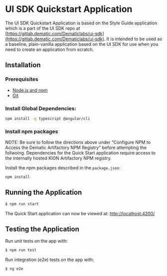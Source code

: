 UI SDK Quickstart Application
=============================
The UI SDK Quickstart Application is based on the Style Guide application which is a part of the UI SDK repo at [https://gitlab.dematic.com/Dematiclabs/ui-sdk](https://gitlab.dematic.com/Dematiclabs/ui-sdk).  It is intended to be used as a baseline, plain-vanilla application based on the UI SDK for use when you need to create an application from scratch. 


Installation
-------------

### Prerequisites

* [Node.js and npm](https://docs.npmjs.com/getting-started/installing-node)
* [Git](https://git-scm.com/book/en/v2/Getting-Started-Installing-Git)

### Install Global Dependencies:

```bash
npm install -g typescript @angular/cli
```

### Install npm packages

NOTE: Be sure to follow the directions above under "Configure NPM to Access the Dematic Artifactory NPM Registry" before attempting the follwoing.  Dependencies for the Quick Start application require access to the internally hosted KION Artifactory NPM registry.

Install the npm packages described in the `package.json`:
```bash
npm install
```

Running the Application
-----------------------

```bash
$ npm run start
```

The Quick Start application can now be viewed at:
[http://localhost:4200/](http://localhost:4200/)

Testing the Application
-----------------------

Run unit tests on the app with:
```bash
$ npm run test
```

Run integration (e2e) tests on the app with:
```bash
$ ng e2e
```
